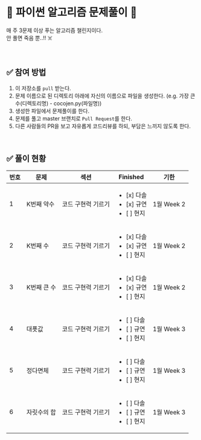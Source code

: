 # 💯 파이썬 알고리즘 문제풀이 📝
매 주 3문제 이상 푸는 알고리즘 챌린지이다.<br />
안 풀면 죽음 뿐..!!  :skull_and_crossbones:

<br />

## ✅ 참여 방법
1. 이 저장소를 `pull` 받는다.
2. 문제 이름으로 된 디렉토리 아래에 자신의 이름으로 파일을 생성한다. (e.g. 가장 큰 수(디렉토리명) - cocojen.py(파일명))
3. 생성한 파일에서 문제풀이를 한다.
4. 문제를 풀고 master 브랜치로 `Pull Request`를 한다.
5. 다른 사람들의 PR을 보고 자유롭게 코드리뷰를 하되, 부담은 느끼지 않도록 한다.

<br />

## ✅ 풀이 현황
| 번호          | 문제 | 섹션   | Finished | 기한 |
|----------------|---------------|---------------|--------------------------|------------|
| 1   | K번째 약수  |  코드 구현력 기르기 | <ul><li>[x] 다솔</li><li>[x] 규연 </li><li>[ ] 현지 </li></ul> | 1월 Week 2
| 2   | K번째 수  |  코드 구현력 기르기 | <ul><li>[x] 다솔</li><li>[x] 규연 </li><li>[ ] 현지 </li></ul>   | 1월 Week 2
| 3   | K번째 큰 수  |  코드 구현력 기르기 | <ul><li>[x] 다솔</li><li>[x] 규연 </li><li>[ ] 현지 </li></ul> |1월 Week 2
| 4   | 대푯값  |  코드 구현력 기르기 | <ul><li>[ ] 다솔</li><li>[ ] 규연 </li><li>[ ] 현지 </li></ul>     |1월 Week 3
| 5   | 정다면체  |  코드 구현력 기르기 | <ul><li>[ ] 다솔</li><li>[ ] 규연 </li><li>[ ] 현지 </li></ul>    |1월 Week 3
| 6   | 자릿수의 합  |  코드 구현력 기르기 | <ul><li>[ ] 다솔</li><li>[ ] 규연 </li><li>[ ] 현지 </li></ul>   |1월 Week 3
